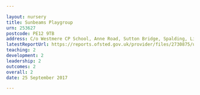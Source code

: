 ```yaml
---

layout: nursery
title: Sunbeams Playgroup
urn: 253627
postcode: PE12 9TB
address: C/o Westmere CP School, Anne Road, Sutton Bridge, Spalding, Lincolnshire, PE12 9TB
latestReportUrl: https://reports.ofsted.gov.uk/provider/files/2730875/urn/253627.pdf
teaching: 2
development: 2
leadership: 2
outcomes: 2
overall: 2
date: 25 September 2017

---
```

